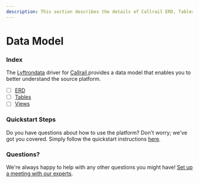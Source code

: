 ```yaml
---
description: This section describes the details of Callrail ERD, Tables, and Views.
---
```


# Data Model

### Index

The  [Lyftrondata](https://www.lyftrondata.com/) driver for [Callrail](https://www.lyftrondata.com/integration/callrail/)[ ](https://www.lyftrondata.com/integration/callrail/)provides a data model that enables you to better understand the source platform.

* [ ] [ERD](../../../marketing-analytics/callrail/data-model/erd.md)
* [ ] [Tables](../../../marketing-analytics/callrail/data-model/tables.md)
* [ ] [Views](../../../marketing-analytics/callrail/data-model/views.md)

### Quickstart Steps

Do you have questions about how to use the platform? Don't worry; we've got you covered. Simply follow the quickstart instructions [here](../../../../quickstart-steps.md).

### Questions? <a href="#questions" id="questions"></a>

We're always happy to help with any other questions you might have! [Set up a meeting with our experts](https://www.lyftrondata.com/book-a-meeting/).

